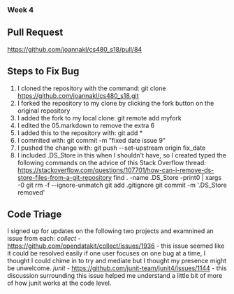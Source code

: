 ### Week 4

## Pull Request
https://github.com/joannakl/cs480_s18/pull/84

## Steps to Fix Bug
1. I cloned the repository with the command: git clone https://github.com/joannakl/cs480_s18.git
2. I forked the repository to my clone by clicking the fork button on the original repository
3. I added the fork to my local clone: git remote add myfork
4. I edited the 05.markdown to remove the extra 6
5. I added this to the repository with: git add *
6. I commited with: git commit -m "fixed date issue 9"
7. I pushed the change with: git push --set-upstream origin fix_date
8. I included .DS_Store in this when I shouldn't have, so I created typed the following commands on the advice of this Stack Overflow thread: https://stackoverflow.com/questions/107701/how-can-i-remove-ds-store-files-from-a-git-repository
   find . -name .DS_Store -print0 | xargs -0 git rm -f --ignore-unmatch
   git add .gitignore
   git commit -m '.DS_Store removed'
   
   
## Code Triage
I signed up for updates on the following two projects and examnined an issue from each:
*collect* - https://github.com/opendatakit/collect/issues/1936 - this issue seemed like it could be resolved easily if one user focuses on one bug at a time, I thought I could chime in to try and mediate but I thought my presence might be unwelcome.
*junit* - https://github.com/junit-team/junit4/issues/1144 - this discussion surrounding this issue helped me understand a little bit of more of how junit works at the code level.


